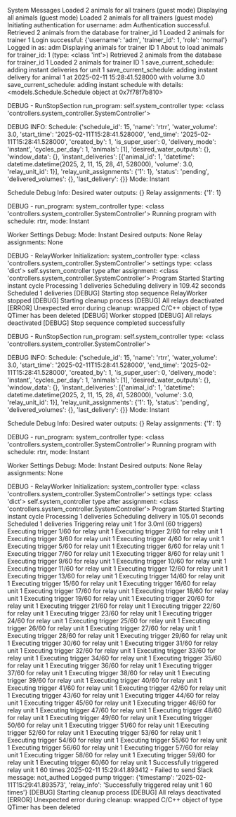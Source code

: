 System Messages
Loaded 2 animals for all trainers (guest mode)
Displaying all animals (guest mode)
Loaded 2 animals for all trainers (guest mode)
Initiating authentication for username: adm
Authentication successful.
Retrieved 2 animals from the database for trainer_id 1
Loaded 2 animals for trainer 1
Login successful: {'username': 'adm', 'trainer_id': 1, 'role': 'normal'}
Logged in as: adm
Displaying animals for trainer ID 1
About to load animals for trainer_id: 1 (type: <class 'int'>)
Retrieved 2 animals from the database for trainer_id 1
Loaded 2 animals for trainer ID 1
save_current_schedule: adding instant deliveries for unit 1
save_current_schedule: adding instant delivery for animal 1 at 2025-02-11 15:28:41.528000 with volume 3.0
save_current_schedule: adding instant schedule with details:<models.Schedule.Schedule object at 0x7f78f7b810>

DEBUG - RunStopSection run_program:
self.system_controller type: <class 'controllers.system_controller.SystemController'>

DEBUG INFO:
Schedule: {'schedule_id': 15, 'name': 'rtrr', 'water_volume': 3.0, 'start_time': '2025-02-11T15:28:41.528000', 'end_time': '2025-02-11T15:28:41.528000', 'created_by': 1, 'is_super_user': 0, 'delivery_mode': 'instant', 'cycles_per_day': 1, 'animals': [1], 'desired_water_outputs': {}, 'window_data': {}, 'instant_deliveries': [{'animal_id': 1, 'datetime': datetime.datetime(2025, 2, 11, 15, 28, 41, 528000), 'volume': 3.0, 'relay_unit_id': 1}], 'relay_unit_assignments': {'1': 1}, 'status': 'pending', 'delivered_volumes': {}, 'last_delivery': {}}
Mode: Instant

Schedule Debug Info:
Desired water outputs: {}
Relay assignments: {'1': 1}

DEBUG - run_program:
system_controller type: <class 'controllers.system_controller.SystemController'>
Running program with schedule: rtrr, mode: Instant

Worker Settings Debug:
Mode: Instant
Desired outputs: None
Relay assignments: None


DEBUG - RelayWorker Initialization:
system_controller type: <class 'controllers.system_controller.SystemController'>
settings type: <class 'dict'>
self.system_controller type after assignment: <class 'controllers.system_controller.SystemController'>
Program Started
Starting instant cycle
Processing 1 deliveries
Scheduling delivery in 109.42 seconds
Scheduled 1 deliveries
[DEBUG] Starting stop sequence
RelayWorker stopped
[DEBUG] Starting cleanup process
[DEBUG] All relays deactivated
[ERROR] Unexpected error during cleanup: wrapped C/C++ object of type QTimer has been deleted
[DEBUG] Worker stopped
[DEBUG] All relays deactivated
[DEBUG] Stop sequence completed successfully

DEBUG - RunStopSection run_program:
self.system_controller type: <class 'controllers.system_controller.SystemController'>

DEBUG INFO:
Schedule: {'schedule_id': 15, 'name': 'rtrr', 'water_volume': 3.0, 'start_time': '2025-02-11T15:28:41.528000', 'end_time': '2025-02-11T15:28:41.528000', 'created_by': 1, 'is_super_user': 0, 'delivery_mode': 'instant', 'cycles_per_day': 1, 'animals': [1], 'desired_water_outputs': {}, 'window_data': {}, 'instant_deliveries': [{'animal_id': 1, 'datetime': datetime.datetime(2025, 2, 11, 15, 28, 41, 528000), 'volume': 3.0, 'relay_unit_id': 1}], 'relay_unit_assignments': {'1': 1}, 'status': 'pending', 'delivered_volumes': {}, 'last_delivery': {}}
Mode: Instant

Schedule Debug Info:
Desired water outputs: {}
Relay assignments: {'1': 1}

DEBUG - run_program:
system_controller type: <class 'controllers.system_controller.SystemController'>
Running program with schedule: rtrr, mode: Instant

Worker Settings Debug:
Mode: Instant
Desired outputs: None
Relay assignments: None


DEBUG - RelayWorker Initialization:
system_controller type: <class 'controllers.system_controller.SystemController'>
settings type: <class 'dict'>
self.system_controller type after assignment: <class 'controllers.system_controller.SystemController'>
Program Started
Starting instant cycle
Processing 1 deliveries
Scheduling delivery in 105.01 seconds
Scheduled 1 deliveries
Triggering relay unit 1 for 3.0ml (60 triggers)
Executing trigger 1/60 for relay unit 1
Executing trigger 2/60 for relay unit 1
Executing trigger 3/60 for relay unit 1
Executing trigger 4/60 for relay unit 1
Executing trigger 5/60 for relay unit 1
Executing trigger 6/60 for relay unit 1
Executing trigger 7/60 for relay unit 1
Executing trigger 8/60 for relay unit 1
Executing trigger 9/60 for relay unit 1
Executing trigger 10/60 for relay unit 1
Executing trigger 11/60 for relay unit 1
Executing trigger 12/60 for relay unit 1
Executing trigger 13/60 for relay unit 1
Executing trigger 14/60 for relay unit 1
Executing trigger 15/60 for relay unit 1
Executing trigger 16/60 for relay unit 1
Executing trigger 17/60 for relay unit 1
Executing trigger 18/60 for relay unit 1
Executing trigger 19/60 for relay unit 1
Executing trigger 20/60 for relay unit 1
Executing trigger 21/60 for relay unit 1
Executing trigger 22/60 for relay unit 1
Executing trigger 23/60 for relay unit 1
Executing trigger 24/60 for relay unit 1
Executing trigger 25/60 for relay unit 1
Executing trigger 26/60 for relay unit 1
Executing trigger 27/60 for relay unit 1
Executing trigger 28/60 for relay unit 1
Executing trigger 29/60 for relay unit 1
Executing trigger 30/60 for relay unit 1
Executing trigger 31/60 for relay unit 1
Executing trigger 32/60 for relay unit 1
Executing trigger 33/60 for relay unit 1
Executing trigger 34/60 for relay unit 1
Executing trigger 35/60 for relay unit 1
Executing trigger 36/60 for relay unit 1
Executing trigger 37/60 for relay unit 1
Executing trigger 38/60 for relay unit 1
Executing trigger 39/60 for relay unit 1
Executing trigger 40/60 for relay unit 1
Executing trigger 41/60 for relay unit 1
Executing trigger 42/60 for relay unit 1
Executing trigger 43/60 for relay unit 1
Executing trigger 44/60 for relay unit 1
Executing trigger 45/60 for relay unit 1
Executing trigger 46/60 for relay unit 1
Executing trigger 47/60 for relay unit 1
Executing trigger 48/60 for relay unit 1
Executing trigger 49/60 for relay unit 1
Executing trigger 50/60 for relay unit 1
Executing trigger 51/60 for relay unit 1
Executing trigger 52/60 for relay unit 1
Executing trigger 53/60 for relay unit 1
Executing trigger 54/60 for relay unit 1
Executing trigger 55/60 for relay unit 1
Executing trigger 56/60 for relay unit 1
Executing trigger 57/60 for relay unit 1
Executing trigger 58/60 for relay unit 1
Executing trigger 59/60 for relay unit 1
Executing trigger 60/60 for relay unit 1
Successfully triggered relay unit 1 60 times
2025-02-11 15:29:41.893412 - Failed to send Slack message: not_authed
Logged pump trigger: {'timestamp': '2025-02-11T15:29:41.893573', 'relay_info': 'Successfully triggered relay unit 1 60 times'}
[DEBUG] Starting cleanup process
[DEBUG] All relays deactivated
[ERROR] Unexpected error during cleanup: wrapped C/C++ object of type QTimer has been deleted